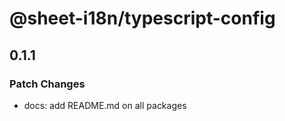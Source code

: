 # @sheet-i18n/typescript-config

## 0.1.1

### Patch Changes

- docs: add README.md on all packages
